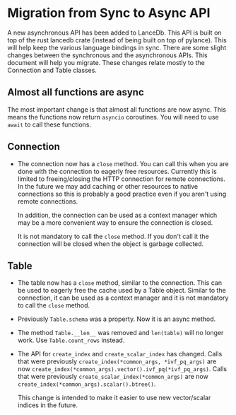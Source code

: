 # Migration from Sync to Async API

A new asynchronous API has been added to LanceDb.  This API is built
on top of the rust lancedb crate (instead of being built on top of
pylance).  This will help keep the various language bindings in sync.
There are some slight changes between the synchronous and the asynchronous
APIs.  This document will help you migrate.  These changes relate mostly
to the Connection and Table classes.

## Almost all functions are async

The most important change is that almost all functions are now async.
This means the functions now return `asyncio` coroutines.  You will
need to use `await` to call these functions.

## Connection

* The connection now has a `close` method.  You can call this when
  you are done with the connection to eagerly free resources.  Currently
  this is limited to freeing/closing the HTTP connection for remote
  connections.  In the future we may add caching or other resources to
  native connections so this is probably a good practice even if you aren't using remote connections.

  In addition, the connection can be used as a context manager which may
  be a more convenient way to ensure the connection is closed.

  It is not mandatory to call the `close` method.  If you don't call it
  the connection will be closed when the object is garbage collected.

## Table

* The table now has a `close` method, similar to the connection.  This
  can be used to eagerly free the cache used by a Table object.  Similar
  to the connection, it can be used as a context manager and it is not
  mandatory to call the `close` method.
* Previously `Table.schema` was a property.  Now it is an async method.
* The method `Table.__len__` was removed and `len(table)` will no longer
  work.  Use `Table.count_rows` instead.
* The API for `create_index` and `create_scalar_index` has changed.
  Calls that were previously `create_index(*common_args, *ivf_pq_args)`
  are now `create_index(*common_args).vector().ivf_pq(*ivf_pq_args)`.
  Calls that were previously `create_scalar_index(*common_args)` are
  now `create_index(*common_args).scalar().btree()`.

  This change is intended to make it easier to use new vector/scalar
  indices in the future.
